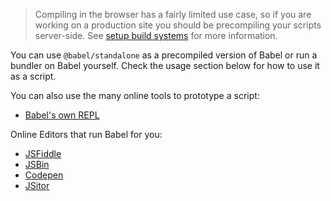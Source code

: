 <blockquote class="babel-callout babel-callout-warning">
  <p>
    Compiling in the browser has a fairly limited use case, so if you are
    working on a production site you should be precompiling your scripts
    server-side. See <a href="/docs/setup/#build-systems">setup build systems</a>
    for more information.
  </p>
</blockquote>

You can use `@babel/standalone` as a precompiled version of Babel or run a bundler on Babel yourself. Check the usage section below for how to use it as a script.

You can also use the many online tools to prototype a script:

- [Babel's own REPL](https://babeljs.io/repl)

Online Editors that run Babel for you:

- [JSFiddle](https://jsfiddle.net/fh5whLfd/)
- [JSBin](http://jsbin.com/rokimopuse/edit?html,js,console,output)
- [Codepen](http://codepen.io/anon/pen/dOGgeO)
- [JSitor](https://jsitor.com/P1Br0ZbSF)

